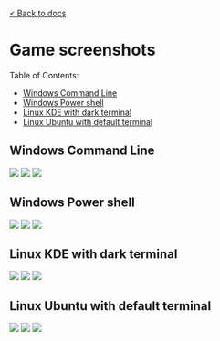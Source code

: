 [< Back to docs](../)

# **Game screenshots**

Table of Contents:
- [Windows Command Line](#windows-command-line)
- [Windows Power shell](#windows-power-shell)
- [Linux KDE with dark terminal](#linux-kde-with-dark-terminal)
- [Linux Ubuntu with default terminal](#linux-ubuntu-with-default-terminal)

## **Windows Command Line**

<div>  
  <img src="../resources/windows-cmd-main.png" style="max-width: 400px"/>
  <img src="../resources/windows-cmd-gameplay.png" style="max-width: 400px"/>
  <img src="../resources/windows-cmd-about.png" style="max-width: 400px"/>
</div>

## **Windows Power shell**

<div>  
  <img src="../resources/windows-shell-main.png" style="max-width: 400px"/>
  <img src="../resources/windows-shell-gameplay.png" style="max-width: 400px"/>
  <img src="../resources/windows-shell-about.png" style="max-width: 400px"/>
</div>

## **Linux KDE with dark terminal**

<div>  
  <img src="../resources/linux-konsole-main.png" style="max-width: 400px"/>
  <img src="../resources/linux-konsole-gameplay.png" style="max-width: 400px"/>
  <img src="../resources/linux-konsole-about.png" style="max-width: 400px"/>
</div>

## **Linux Ubuntu with default terminal**

<div>  
  <img src="../resources/linux-ubuntu-main.png" style="max-width: 400px"/>
  <img src="../resources/linux-ubuntu-gameplay.png" style="max-width: 400px"/>
  <img src="../resources/linux-ubuntu-about.png" style="max-width: 400px"/>
</div>
